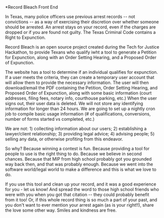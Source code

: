 *Record Bleach Front End

In Texas, many police officers use previous arrest records -- not convictions -- as a way of exercising their discretion over whether someone should be arrested. An arrest stays on your record, even if the charges are dropped or if you are found not guilty. The Texas Criminal Code contains a Right to Expunction.

Record Bleach is an open source project created during the Tech for Justice Hackathon, to provide Texans who qualify iwht a tool to generate a Petition for Expunction, along with an Order Setting Hearing, and a Proposed Order of Expunction.

The website has a tool to determine if an individual qualifies for expunction. If a user meets the criteria, they can create a temporary user account that will allow them to provide the necessary information. The user will then download/email the PDF containing the Petition, Order Setting Hearing, and Proposed Order of Expunction, along with some basic information (court addresses, filing fees, notary info, courthouse parking, etc.)  When the user signs out, their user data is deleted. We will not store any identifying information for longer than 24 hours. We are going to set up a nightly cron job to compile basic usage information (# of qualifications, conversions, number of forms started vs completed, etc.)

We are not: 1) collecting information about our users; 2) establishing a lawyer/client relationship; 3) providing legal advice; 4) advising people; 5) selling any data, or otherwise profiting from this endeavor.

So why? Because winning a contest is fun. Because providing a tool for people to use is the right thing to do. Because we believe in second chances. Because that MIP from high school probably got you grounded way back then, and that was probably enough. Because we went into the software world/legal world to make a difference and this is what we love to do.

If you use this tool and clean up your record, and it was a good experience for you - let us know! And spread the word to those high school friends who were with you when you got that citation -- they could probably benefit from it too! Or, if this whole record thing is so much a part of your past, and you don't want to ever mention your arrest again (as is your right!!), share the love some other way. Smiles and kindness are free.

